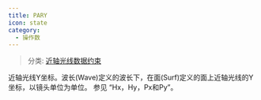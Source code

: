```yaml
---
title: PARY
icon: state
category:
  - 操作数
---
```


> 分类: [近轴光线数据约束](/hb/operands/131/881/  "Zemax 操作数 近轴光线数据约束")

近轴光线Y坐标。波长(Wave)定义的波长下，在面(Surf)定义的面上近轴光线的Y坐标，以镜头单位为单位。 
参见 “Hx，Hy，Px和Py”。